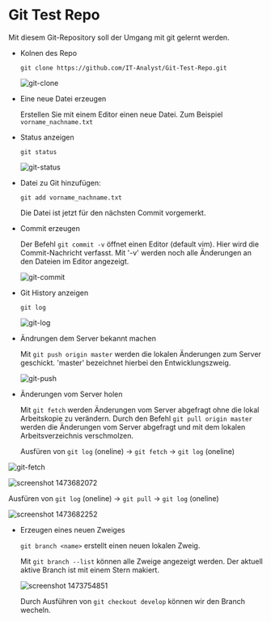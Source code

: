 #  Git Test Repo


Mit diesem Git-Repository soll der Umgang mit git gelernt werden.

* Kolnen des Repo

  `git clone https://github.com/IT-Analyst/Git-Test-Repo.git`

  ![git-clone](https://cloud.githubusercontent.com/assets/9308836/18434839/f58644ee-78ef-11e6-9d60-5bf90a315d69.jpg)

* Eine neue Datei erzeugen

  Erstellen Sie mit einem Editor einen neue Datei. Zum Beispiel `vorname_nachname.txt`

* Status anzeigen

  `git status`

  ![git-status](https://cloud.githubusercontent.com/assets/9308836/18434848/fbbb780c-78ef-11e6-82d0-1b95d02b0a6c.jpg)

* Datei zu Git hinzufügen:

  `git add vorname_nachname.txt`

  Die Datei ist jetzt für den nächsten Commit vorgemerkt.

* Commit erzeugen

  Der Befehl `git commit -v` öffnet einen Editor (default vim). Hier wird die Commit-Nachricht verfasst. Mit '-v' werden noch alle Änderungen an den Dateien im Editor angezeigt.

  ![git-commit](https://cloud.githubusercontent.com/assets/9308836/18434841/f6e42bee-78ef-11e6-8d2b-dd463ebaf4ab.jpg)

* Git History anzeigen

  `git log`

  ![git-log](https://cloud.githubusercontent.com/assets/9308836/18434842/f8b26a30-78ef-11e6-86ef-344621f41534.jpg)

* Ändrungen dem Server bekannt machen

  Mit `git push origin master` werden die lokalen Änderungen zum Server geschickt. 'master' bezeichnet hierbei den Entwicklungszweig.

    ![git-push](https://cloud.githubusercontent.com/assets/9308836/18434846/fa48b200-78ef-11e6-9bb8-d35bb93223fa.jpg)


* Änderungen vom Server holen

  Mit `git fetch` werden Änderungen vom Server abgefragt ohne die lokal Arbeitskopie zu verändern. Durch den Befehl `git pull origin master` werden die Änderungen vom Server abgefragt und mit dem lokalen Arbeitsverzeichnis verschmolzen.

  Ausfüren von `git log` (oneline) -> `git fetch` -> `git log` (oneline)

 ![git-fetch](https://cloud.githubusercontent.com/assets/9308836/18435240/4e01c51a-78f2-11e6-89d9-7673c1b82c49.jpg)

 ![screenshot 1473682072](https://cloud.githubusercontent.com/assets/9308836/18435252/652f61ac-78f2-11e6-83e0-5e7d55ae4b3f.jpg)

 Ausfüren von `git log` (oneline) -> `git pull` -> `git log` (oneline)

 ![screenshot 1473682252](https://cloud.githubusercontent.com/assets/9308836/18435347/d55d7842-78f2-11e6-8e62-34c5a34c4c1d.jpg)

* Erzeugen eines neuen Zweiges

  `git branch <name>` erstellt einen neuen lokalen Zweig.

  Mit `git branch --list` können alle Zweige angezeigt werden. Der aktuell aktive Branch ist mit einem Stern makiert.

  ![screenshot 1473754851](https://cloud.githubusercontent.com/assets/9308836/18466407/e6d70aa8-799b-11e6-9050-f7814fc1566b.jpg)

  Durch Ausführen von `git checkout develop` können wir den Branch wecheln.
